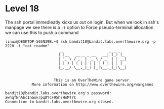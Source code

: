 # Level 18

The ssh portal immedieatly kicks us out on login. But when we look in ssh's manpage we see there is a `-t` option to Force pseudo-terminal allocation. we can use this to push a command

```
linux@DESKTOP-565N39B:~$ ssh bandit18@bandit.labs.overthewire.org -p 2220 -t "cat readme"
                         _                     _ _ _
                        | |__   __ _ _ __   __| (_) |_
                        | '_ \ / _` | '_ \ / _` | | __|
                        | |_) | (_| | | | | (_| | | |_
                        |_.__/ \__,_|_| |_|\__,_|_|\__|


                      This is an OverTheWire game server.
            More information on http://www.overthewire.org/wargames

bandit18@bandit.labs.overthewire.org's password:
awhqfNnAbc1naukrpqDYcF95h7HoMTrC
Connection to bandit.labs.overthewire.org closed.
```